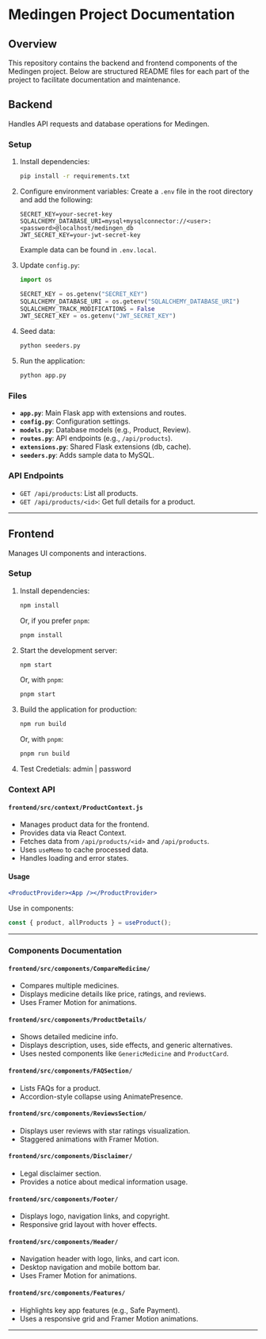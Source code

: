 # Medingen Project Documentation

## Overview
This repository contains the backend and frontend components of the Medingen project. Below are structured README files for each part of the project to facilitate documentation and maintenance.

## **Backend**
Handles API requests and database operations for Medingen.

### **Setup**
1. Install dependencies:
    ```bash
    pip install -r requirements.txt
    ```

2. Configure environment variables:
    Create a `.env` file in the root directory and add the following:
    ```
    SECRET_KEY=your-secret-key
    SQLALCHEMY_DATABASE_URI=mysql+mysqlconnector://<user>:<password>@localhost/medingen_db
    JWT_SECRET_KEY=your-jwt-secret-key
    ```

    Example data can be found in `.env.local`.

3. Update `config.py`:
    ```python
    import os

    SECRET_KEY = os.getenv("SECRET_KEY")
    SQLALCHEMY_DATABASE_URI = os.getenv("SQLALCHEMY_DATABASE_URI")
    SQLALCHEMY_TRACK_MODIFICATIONS = False
    JWT_SECRET_KEY = os.getenv("JWT_SECRET_KEY")
    ```

4. Seed data:
    ```bash
    python seeders.py
    ```

5. Run the application:
    ```bash
    python app.py
    ```

### **Files**
- **`app.py`**: Main Flask app with extensions and routes.
- **`config.py`**: Configuration settings.
- **`models.py`**: Database models (e.g., Product, Review).
- **`routes.py`**: API endpoints (e.g., `/api/products`).
- **`extensions.py`**: Shared Flask extensions (db, cache).
- **`seeders.py`**: Adds sample data to MySQL.

### **API Endpoints**
- `GET /api/products`: List all products.
- `GET /api/products/<id>`: Get full details for a product.

---

## **Frontend**
Manages UI components and interactions.
### **Setup**

1. Install dependencies:
    ```bash
    npm install
    ```
    Or, if you prefer `pnpm`:
    ```bash
    pnpm install
    ```

2. Start the development server:
    ```bash
    npm start
    ```
    Or, with `pnpm`:
    ```bash
    pnpm start
    ```

3. Build the application for production:
    ```bash
    npm run build
    ```
    Or, with `pnpm`:
    ```bash
    pnpm run build
    ```
4. Test Credetials: admin | password

### **Context API**
#### `frontend/src/context/ProductContext.js`
- Manages product data for the frontend.
- Provides data via React Context.
- Fetches data from `/api/products/<id>` and `/api/products`.
- Uses `useMemo` to cache processed data.
- Handles loading and error states.

#### **Usage**
```jsx
<ProductProvider><App /></ProductProvider>
```
Use in components:
```jsx
const { product, allProducts } = useProduct();
```

---

### **Components Documentation**

#### `frontend/src/components/CompareMedicine/`
- Compares multiple medicines.
- Displays medicine details like price, ratings, and reviews.
- Uses Framer Motion for animations.

#### `frontend/src/components/ProductDetails/`
- Shows detailed medicine info.
- Displays description, uses, side effects, and generic alternatives.
- Uses nested components like `GenericMedicine` and `ProductCard`.

#### `frontend/src/components/FAQSection/`
- Lists FAQs for a product.
- Accordion-style collapse using AnimatePresence.

#### `frontend/src/components/ReviewsSection/`
- Displays user reviews with star ratings visualization.
- Staggered animations with Framer Motion.

#### `frontend/src/components/Disclaimer/`
- Legal disclaimer section.
- Provides a notice about medical information usage.

#### `frontend/src/components/Footer/`
- Displays logo, navigation links, and copyright.
- Responsive grid layout with hover effects.

#### `frontend/src/components/Header/`
- Navigation header with logo, links, and cart icon.
- Desktop navigation and mobile bottom bar.
- Uses Framer Motion for animations.

#### `frontend/src/components/Features/`
- Highlights key app features (e.g., Safe Payment).
- Uses a responsive grid and Framer Motion animations.

---


